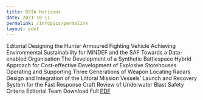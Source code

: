 ```yaml
---
title: DSTA Horizons
date: 2021-10-11
permalink: /infopics/permalink
layout: post
---
```

Editorial
Designing the Hunter Armoured Fighting Vehicle
Achieving Environmental Sustainability for MINDEF and the SAF
Towards a Data-enabled Organisation
The Development of a Synthetic Battlespace
Hybrid Approach for Cost-effective Development of Explosive Storehouses
Operating and Supporting Three Generations of Weapon Locating Radars
Design and Integration of the Littoral Mission Vessels’ Launch and Recovery System for the Fast Response Craft
Review of Underwater Blast Safety Criteria
Editorial Team
Download Full [PDF](https://www.dsta.gov.sg/Html/img/content/dsta-horizon/dh152020_full%20issue.pdf)